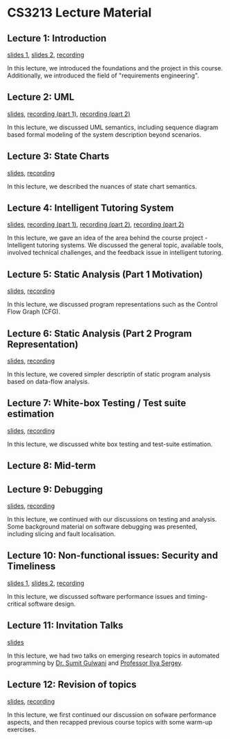 # CS3213 Lecture Material

## Lecture 1: Introduction
[slides 1](slides/lectures/Lec0-CS3213Intro.pdf),
[slides 2](slides/lectures/Lec1-Requirements.pdf),
[recording](https://youtu.be/VZUaTgEuFCE)

In this lecture, we introduced the foundations and the project in this course. Additionally, we introduced the field of "requirements engineering".


## Lecture 2: UML
[slides](slides/lectures/Lec2-UML.pdf), [recording (part 1)](https://youtu.be/6ERbwS3D1Dg), [recording (part 2)](https://youtu.be/9rs0BZ-nvaE)  

In this lecture, we discussed UML semantics, including sequence diagram based formal modeling of the system description beyond scenarios.


## Lecture 3: State Charts
[slides](slides/lectures/Lec3-Statecharts.pdf), [recording](https://youtu.be/WCZyVAchowU)

In this lecture, we described the nuances of state chart semantics.


## Lecture 4: Intelligent Tutoring System
[slides](slides/lectures/Lec4-ITSproject.pdf), [recording (part 1)](https://youtu.be/Gmpb7a6g71Q), [recording (part 2)](https://youtu.be/X6je8L8b9_g), [recording (part 2)](https://youtu.be/tmRVMvFvvec)

In this lecture, we gave an idea of the area behind the course project - Intelligent tutoring systems. We discussed the general topic, available tools, involved technical challenges, and the feedback issue in intelligent tutoring.


## Lecture 5: Static Analysis (Part 1 Motivation)
[slides](slides/lectures/Lec5-6-Analysis.pdf), [recording](https://youtu.be/E_eT0Y_v7Lg)  

In this lecture, we discussed program representations such as the Control Flow Graph (CFG).


## Lecture 6: Static Analysis (Part 2 Program Representation)
[slides](slides/lectures/Lec5-6-Analysis.pdf), [recording](https://youtu.be/mHVhhzNON_M)

In this lecture, we covered simpler descriptin of static program analysis based on data-flow analysis.


## Lecture 7: White-box Testing / Test suite estimation
[slides](slides/lectures/Lec7-WBtestEstimate.pdf), [recording](https://youtu.be/Xj4FwtAzS9U)  

In this lecture, we discussed white box testing and test-suite estimation.


## Lecture 8: Mid-term


## Lecture 9: Debugging
[slides](slides/lectures/Lec9-Debugging-short.pdf), [recording](https://youtu.be/pTVcRWCWRtg)

In this lecture, we continued with our discussions on testing and analysis. Some background material on software debugging was presented, including slicing and fault localisation.


## Lecture 10: Non-functional issues: Security and Timeliness
[slides 1](slides/lectures/Lec9-Taint.pdf), [slides 2](slides/lectures/Lec11-Timeliness.pdf), [recording](https://youtu.be/yDsZukcZL-k)  

In this lecture, we discussed software performance issues and timing-critical software design.


## Lecture 11: Invitation Talks
[slides](slides/lectures/Lec11-ilya-synthesis.pdf)

In this lecture, we had two talks on emerging research topics in automated programming by [Dr. Sumit Gulwani](https://www.microsoft.com/en-us/research/people/sumitg/) and [Professor Ilya Sergey](https://ilyasergey.net).


## Lecture 12: Revision of topics
[slides](slides/lectures/Lec11-Timeliness.pdf), [recording](https://youtu.be/F81VUFZiYps)

In this lecture, we first continued our discussion on sofware performance aspects, and then recapped previous course topics with some warm-up exercises.